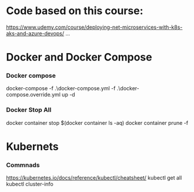 # Code based on this course:
https://www.udemy.com/course/deploying-net-microservices-with-k8s-aks-and-azure-devops/
...

# Docker and Docker Compose
### Docker compose
docker-compose -f .\docker-compose.yml -f .\docker-compose.override.yml up -d


### Docker Stop All
docker container stop $(docker container ls -aq)
docker container prune -f


# Kubernets
### Commnads
https://kubernetes.io/docs/reference/kubectl/cheatsheet/
kubectl get all
kubectl cluster-info

### 